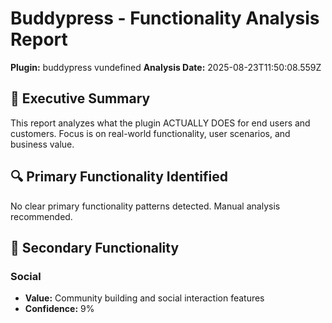 # Buddypress - Functionality Analysis Report
**Plugin:** buddypress vundefined
**Analysis Date:** 2025-08-23T11:50:08.559Z

## 🎯 Executive Summary
This report analyzes what the plugin ACTUALLY DOES for end users and customers.
Focus is on real-world functionality, user scenarios, and business value.

## 🔍 Primary Functionality Identified
No clear primary functionality patterns detected. Manual analysis recommended.

## 🔧 Secondary Functionality
### Social
- **Value:** Community building and social interaction features
- **Confidence:** 9%
